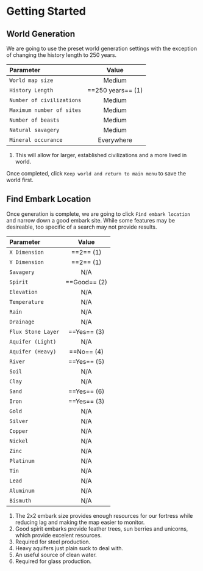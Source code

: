 # Getting Started

## World Generation

We are going to use the preset world generation settings with the exception of changing the history length to 250 years.

| Parameter                 | Value             |
| :------------------------ | :---------------: |
| `World map size`          | Medium            |
| `History Length`          | ==250 years== (1) |
| `Number of civilizations` | Medium            |
| `Maximum number of sites` | Medium            |
| `Number of beasts`        | Medium            |
| `Natural savagery`        | Medium            |
| `Mineral occurance`       | Everywhere        |

1.  This will allow for larger, established civilizations and a more lived in world.

Once completed, click `Keep world and return to main menu` to save the world first. 

## Find Embark Location

Once generation is complete, we are going to click `Find embark location` and narrow down a good embark site. While some features may be desireable, too specific of a search may not provide results.

| Parameter          | Value        |
| :----------------- | :----------: |
| `X Dimension`      | ==2== (1)    | 
| `Y Dimension`      | ==2== (1)    |
| `Savagery`         | N/A          |
| `Spirit`           | ==Good== (2) |
| `Elevation`        | N/A          |
| `Temperature`      | N/A          |
| `Rain`             | N/A          |
| `Drainage`         | N/A          |
| `Flux Stone Layer` | ==Yes== (3)  |
| `Aquifer (Light)`  | N/A          |
| `Aquifer (Heavy)`  | ==No== (4)   |
| `River`            | ==Yes== (5)  |
| `Soil`             | N/A          |
| `Clay`             | N/A          |
| `Sand`             | ==Yes== (6)  |
| `Iron`             | ==Yes== (3)  |
| `Gold`             | N/A          |
| `Silver`           | N/A          |
| `Copper`           | N/A          |
| `Nickel`           | N/A          |
| `Zinc`             | N/A          |
| `Platinum`         | N/A          |
| `Tin`              | N/A          |
| `Lead`             | N/A          |
| `Aluminum`         | N/A          |
| `Bismuth`          | N/A          |

1.  The 2x2 embark size provides enough resources for our fortress while reducing lag and making the map easier to monitor.
2.  Good spirit embarks provide feather trees, sun berries and unicorns, which provide excelent resources.
3.  Required for steel production.
4.  Heavy aquifers just plain suck to deal with.
5.  An useful source of clean water.
6.  Required for glass production.


